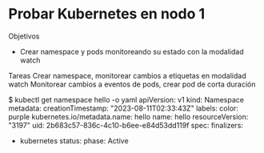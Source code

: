 # Probar Kubernetes en nodo 1

Objetivos
- Crear namespace y pods monitoreando su estado con la modalidad watch

Tareas
Crear namespace, monitorear cambios a etiquetas en modalidad watch
Monitorear cambios a eventos de pods, crear pod de corta duración


$ kubectl get namespace hello -o yaml
apiVersion: v1
kind: Namespace
metadata:
  creationTimestamp: "2023-08-11T02:33:43Z"
  labels:
    color: purple
    kubernetes.io/metadata.name: hello
  name: hello
  resourceVersion: "3197"
  uid: 2b683c57-836c-4c10-b6ee-e84d53dd119f
spec:
  finalizers:
  - kubernetes
status:
  phase: Active
